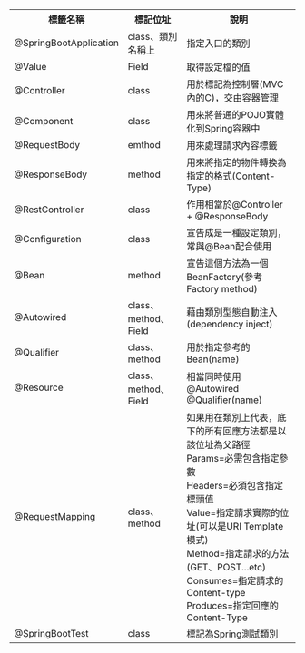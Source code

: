 <table>
<tr><th>標籤名稱</th><th>標記位址</th><th>說明</th></tr>
<tr><td>@SpringBootApplication</td><td>class、類別名稱上</td><td>指定入口的類別</td></tr>
<tr><td>@Value</td><td>Field</td><td>取得設定檔的值</td></tr>
<tr><td>@Controller</td><td>class</td><td>用於標記為控制層(MVC內的C)，交由容器管理</td></tr>
<tr><td>@Component</td><td>class</td><td>用來將普通的POJO實體化到Spring容器中</td></tr>
<tr><td>@RequestBody</td><td>emthod</td><td>用來處理請求內容標籤</td></tr>
<tr><td>@ResponseBody</td><td>method</td><td>用來將指定的物件轉換為指定的格式(Content-Type)</td></tr>
<tr><td>@RestController</td><td>class</td><td>作用相當於@Controller + @ResponseBody</td></tr>
<tr><td>@Configuration</td><td>class</td><td>宣告成是一種設定類別，常與@Bean配合使用</td></tr>
<tr><td>@Bean</td><td>method</td><td>宣告這個方法為一個BeanFactory(參考Factory method)</td></tr>
<tr><td>@Autowired</td><td>class、method、Field</td><td>藉由類別型態自動注入(dependency inject)</td></tr>
<tr><td>@Qualifier</td><td>class、method</td><td>用於指定參考的Bean(name)</td></tr>
<tr><td>@Resource</td><td>class、method、Field</td><td>相當同時使用@Autowired @Qualifier(name)</td></tr>
<tr><td>@RequestMapping</td><td>class、method</td><td>如果用在類別上代表，底下的所有回應方法都是以該位址為父路徑<br/>
Params=必需包含指定參數<br/>Headers=必須包含指定標頭值<br/>Value=指定請求實際的位址(可以是URI Template模式)<br/>Method=指定請求的方法(GET、POST...etc)<br/>
Consumes=指定請求的Content-type<br/>Produces=指定回應的Content-Type</td></tr>
<tr><td>@SpringBootTest</td><td>class</td><td>標記為Spring測試類別</td></tr>

</table>
